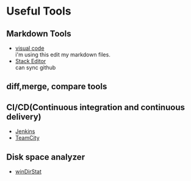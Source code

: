 # Useful Tools

## Markdown Tools

* [visual code](https://code.visualstudio.com/)  
   i'm using this edit my markdown files.
* [Stack Editor](https://stackedit.io/)  
  can sync github 
  
## diff,merge, compare tools

## CI/CD(Continuous integration and continuous delivery)

* [Jenkins](https://jenkins.io/zh/)
* [TeamCity](https://www.jetbrains.com/teamcity/)
  
## Disk space analyzer

* [winDirStat](https://windirstat.net/index.html)
  